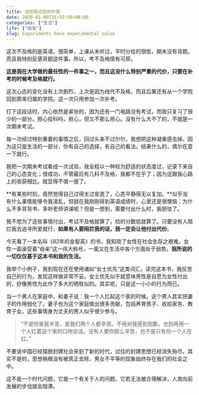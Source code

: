 ```yaml
---
title: 试验有试验的价值
date: 2020-01-08T15:55:56+08:00
categories: ["生活"]
life: ["随笔"]
slug: Experiments have experimental value
---
```


这次不及格的是英语，很简单，上课从未听过，平时分给的很低，期末没有背题。而且我特别反感背题这件事。所以，考不及格情有可原。

**这是我在大学做的最任性的一件事之一，而且这没什么特别严重的代价，只要在补考的时候考及格就行。**

这次心态的变化没有上次剧烈，上次是因为线代不及格，而且后果还有从一个学院回到原来归属的学院。这一次只用参加一次补考。

打下这段话时，内心依然是紧张的，因为还有一门电路没有考试，而我只复习了很少的一部分。担心挂科吗，担心，但又不那么担心。没有什么大不了的，不就是一次期末考试。

每一次经过特别重要的事情之后，回过头来不过尔尔。我想把这种凝重感去掉，因为这只是生活的一部分，你有自己的选择，有自己的看法。结果什么的，偶尔在意一下就行。

我把一次期末考试看成一次试验，我全程以一种较为舒适的状态度过，记录下来自己的心态变化；很成功，不管最后有几科不及格，我都不在乎了；因为这跟我心路上的收获相比，就显得不值一提了。

**有某些时刻，竟然觉得自己过得太过安逸了，心态平静得无以复加。**似乎没有什么事情能够令我凌乱，但就在我刚刚得到英语成绩时，心里还是很懊恼：为什么不多背背书、多听老师讲课呢？但是一想到，需要付出什么时，我胆怯了。

我不想为了这些事情付出，考试不及格就算了，给的分数低就算了。只要没有人阻拦我去追寻所爱就行，**如果有人要阻拦我的话，我一定会让他付出代价**。

今天看了一本名叫《82年的金智英》的书，我知晓了女性在社会生存之艰难。女性一面承受着“母亲”这一伟大称号，一面又在生活中各个方面处于弱势。**我所说的一切仅仅基于这本书和我的生活。**

我举个小例子，我到现在还在使用诸如“女士优先”这类词汇。读完这本书，我反思自己的行为，发现这样做非常不妥。女士优先似乎就意味男性是自愿为女性付出的，好像男性为此作了多大的牺牲似的。其实呢，只是这一小小的行为而已。

当一个男人在家庭中，和妻子说：我一个人扛起这个家的时候。这个男人其实把妻子的作用弱化了。妻子也为这个家庭做出很多贡献，包括养育孩子、收拾家务、教育子女。这些事情身为丈夫的男人似乎很少参与。

> “不是你害我辛苦，是我们两个人都辛苦。不用对我感到抱歉，也别再用一个人扛着这个家的口吻说话。没有人要你那么辛苦，也不是只有你一个人在扛。”

不要说中国已经摆脱封建社会来到了新的时代，过往的封建思想已经消失殆尽。其实不是的，思想祸根没有被真正去除，男女不平等的现象始终存在我们的社会之中。

这不是一个时代问题，它是一个有关于人的问题。它若无法被合理解决，人类向前发展的步伐就会阻滞。